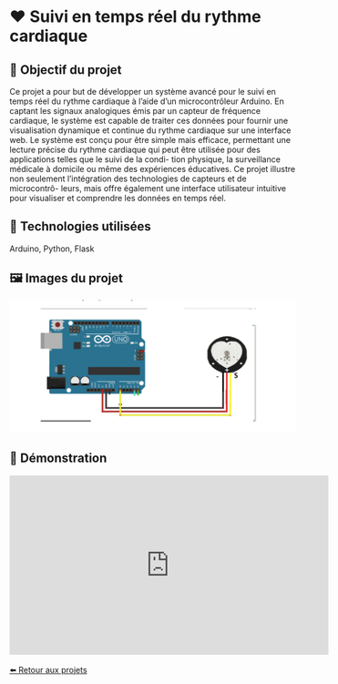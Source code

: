 # ❤️ Suivi en temps réel du rythme cardiaque

## 🎯 Objectif du projet
Ce projet a pour but de développer un système avancé pour le suivi en temps réel du
rythme cardiaque à l’aide d’un microcontrôleur Arduino. En captant les signaux analogiques
émis par un capteur de fréquence cardiaque, le système est capable de traiter ces données
pour fournir une visualisation dynamique et continue du rythme cardiaque sur une interface
web.
Le système est conçu pour être simple mais efficace, permettant une lecture précise du
rythme cardiaque qui peut être utilisée pour des applications telles que le suivi de la condi-
tion physique, la surveillance médicale à domicile ou même des expériences éducatives. Ce
projet illustre non seulement l’intégration des technologies de capteurs et de microcontrô-
leurs, mais offre également une interface utilisateur intuitive pour visualiser et comprendre
les données en temps réel.

## 🧰 Technologies utilisées
 Arduino, Python, Flask

## 🖼️ Images du projet
![Image du prototype](freq.png)

## 🎥 Démonstration

<iframe width="560" height="315" src="https://youtu.be/enLC2pWVirE" frameborder="0" allowfullscreen></iframe>



[⬅️ Retour aux projets](projets.md)


